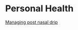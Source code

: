 # Personal Health

[Managing post nasal drip](Managing%20post%20nasal%20drip%205fa11b8785c943eaaff5753ffa51e742.md)